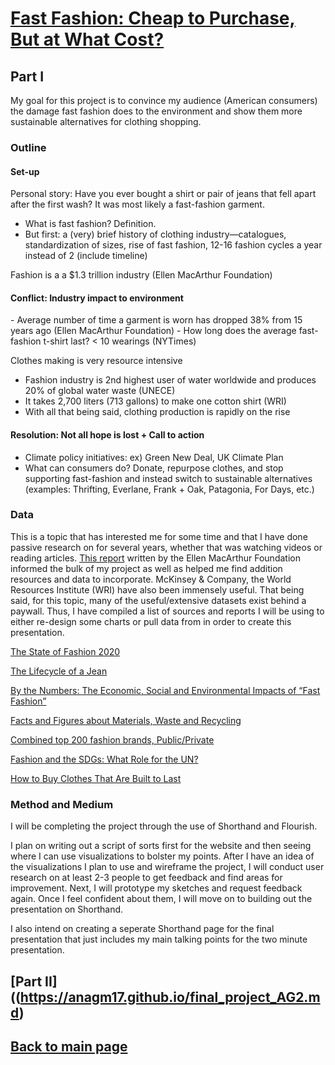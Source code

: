 # [Fast Fashion: Cheap to Purchase, But at What Cost?](https://carnegiemellon.shorthandstories.com/fast-fashion/index.html)

## Part I
My goal for this project is to convince my audience (American consumers) the damage fast fashion does to the environment and show them more sustainable alternatives for clothing shopping.

### Outline
#### Set-up
Personal story: Have you ever bought a shirt or pair of jeans that fell apart after the first wash? It was most likely a fast-fashion garment. 
- What is fast fashion? Definition.
- But first: a (very) brief history of clothing industry—catalogues, standardization of sizes, rise of fast fashion, 12-16 fashion cycles a year instead of 2 (include timeline)

Fashion is a a $1.3 trillion industry (Ellen MacArthur Foundation)
<blockquote class="imgur-embed-pub" lang="en" data-id="a/5St0tXC" data-context="false" ><a href="//imgur.com/a/5St0tXC"></a></blockquote><script async src="//s.imgur.com/min/embed.js" charset="utf-8"></script>


#### Conflict: Industry impact to environment
<blockquote class="imgur-embed-pub" lang="en" data-id="a/zWHWQ1m" data-context="false" ><a href="//imgur.com/a/zWHWQ1m"></a></blockquote><script async src="//s.imgur.com/min/embed.js" charset="utf-8"></script>
- Average number of time a garment is worn has dropped 38% from 15 years ago (Ellen MacArthur Foundation)
- How long does the average fast-fashion t-shirt last? < 10 wearings (NYTimes)


Clothes making is very resource intensive
- Fashion industry is 2nd highest user of water worldwide and produces 20% of global water waste (UNECE)
- It takes 2,700 liters (713 gallons) to make one cotton shirt (WRI)
- With all that being said, clothing production is rapidly on the rise

<blockquote class="imgur-embed-pub" lang="en" data-id="a/RvIO2gy" data-context="false" ><a href="//imgur.com/a/RvIO2gy"></a></blockquote><script async src="//s.imgur.com/min/embed.js" charset="utf-8"></script>

#### Resolution: Not all hope is lost + Call to action
- Climate policy initiatives: ex) Green New Deal, UK Climate Plan 
- What can consumers do? Donate, repurpose clothes, and stop supporting fast-fashion and instead switch to sustainable alternatives (examples: Thrifting, Everlane, Frank + Oak, Patagonia, For Days, etc.)
 

### Data
This is a topic that has interested me for some time and that I have done passive research on for several years, whether that was watching videos or reading articles. [This report](https://www.ellenmacarthurfoundation.org/assets/downloads/publications/A-New-Textiles-Economy_Full-Report_Updated_1-12-17.pdf) written by the Ellen MacArthur Foundation informed the bulk of my project as well as helped me find addition resources and data to incorporate. McKinsey & Company, the World Resources Institute (WRI) have also been immensely useful. That being said, for this topic, many of the useful/extensive datasets exist behind a paywall. Thus, I have compiled a list of sources and reports I will be using to either re-design some charts or pull data from in order to create this presentation. 


[The State of Fashion 2020](https://www.mckinsey.com/~/media/McKinsey/Industries/Retail/Our%20Insights/The%20state%20of%20fashion%202020%20Navigating%20uncertainty/The-State-of-Fashion-2020-final.ashx)

[The Lifecycle of a Jean](https://www.levistrauss.com/wp-content/uploads/2015/03/Full-LCA-Results-Deck-FINAL.pdf)

[By the Numbers: The Economic, Social and Environmental Impacts of “Fast Fashion”](https://www.wri.org/blog/2019/01/numbers-economic-social-and-environmental-impacts-fast-fashion)

[Facts and Figures about Materials, Waste and Recycling](https://www.epa.gov/facts-and-figures-about-materials-waste-and-recycling/textiles-material-specific-data#TextilesTableandGraph)

[Combined top 200 fashion brands, Public/Private](https://fashionunited.com/i/top200/)

[Fashion and the SDGs: What Role for the UN?](https://www.unece.org/fileadmin/DAM/RCM_Website/RFSD_2018_Side_event_sustainable_fashion.pdf)

[How to Buy Clothes That Are Built to Last](https://www.nytimes.com/interactive/2019/climate/sustainable-clothing.html)


### Method and Medium
I will be completing the project through the use of Shorthand and Flourish.

I plan on writing out a script of sorts first for the website and then seeing where I can use visualizations to bolster my points. After I have an idea of the visualizations I plan to use and wireframe the project, I will conduct user research on at least 2-3 people to get feedback and find areas for improvement. Next, I will prototype my sketches and request feedback again. Once I feel confident about them, I will move on to building out the presentation on Shorthand.

I also intend on creating a seperate Shorthand page for the final presentation that just includes my main talking points for the two minute presentation. 

## [Part II]((https://anagm17.github.io/final_project_AG2.md)
## [Back to main page](https://anagm17.github.io/ana-garcia-portfolio/)

